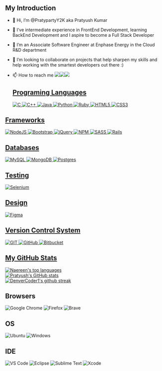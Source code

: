 ## My Introduction
- 👋 Hi, I’m @PratypartyY2K aka Pratyush Kumar
- 👀 I’ve intermediate experience in FrontEnd Development, learning BackEnd Development and I aspire to become a Full Stack Developer
- 🌱 I’m an Associate Software Engineer at Enphase Energy in the Cloud R&D department
- 💞️ I’m looking to collaborate on projects that help sharpen my skills and help working with the smartest developers out there :)
- 📫 How to reach me
   <a href="https://twitter.com/PratypartyK"><img src="https://img.shields.io/badge/twitter-%231DA1F2.svg?&style=for-the-badge&logo=twitter&logoColor=white" /></a><a href="https://www.linkedin.com/in/pratyush-kumar-12653a191/"><img src="https://img.shields.io/badge/linkedin-%230077B5.svg?&style=for-the-badge&logo=linkedin&logoColor=white" /><a href="mailto:kinshuk048@gmail.com?subject=Came%20from%20Github"><img src="https://img.shields.io/badge/gmail-%23D14836.svg?&style=for-the-badge&logo=gmail&logoColor=white" />

   ## Programing Languages
  ![C](https://img.shields.io/badge/C-00599C?style=for-the-badge&logo=c&logoColor=white)
   ![C++](https://img.shields.io/badge/C%2B%2B-00599C?style=for-the-badge&logo=c%2B%2B&logoColor=white)
  ![Java](https://img.shields.io/badge/java-%23ED8B00.svg?style=for-the-badge&logo=openjdk&logoColor=white)
  ![Python](https://img.shields.io/badge/python-3670A0?style=for-the-badge&logo=python&logoColor=ffdd54)
  ![Ruby](https://img.shields.io/badge/ruby-%23CC342D.svg?style=for-the-badge&logo=ruby&logoColor=white)
  ![HTML5](https://img.shields.io/badge/HTML5-E34F26?style=for-the-badge&logo=html5&logoColor=white)
   ![CSS3](https://img.shields.io/badge/CSS3-1572B6?style=for-the-badge&logo=css3&logoColor=white)

 ## Frameworks
 ![NodeJS](https://img.shields.io/badge/node.js-6DA55F?style=for-the-badge&logo=node.js&logoColor=white)
   ![Bootstrap](https://img.shields.io/badge/Bootstrap-563D7C?style=for-the-badge&logo=bootstrap&logoColor=white)
   ![jQuery](https://img.shields.io/badge/jQuery-0769AD?style=for-the-badge&logo=jquery&logoColor=white)
   ![NPM](https://img.shields.io/badge/npm-CB3837?style=for-the-badge&logo=npm&logoColor=white)
   ![SASS](https://img.shields.io/badge/SASS-hotpink.svg?style=for-the-badge&logo=SASS&logoColor=white)
   ![Rails](https://img.shields.io/badge/rails-%23CC0000.svg?style=for-the-badge&logo=ruby-on-rails&logoColor=white)

   ## Databases
   ![MySQL](https://img.shields.io/badge/MySQL-00000F?style=for-the-badge&logo=mysql&logoColor=white)
   ![MongoDB](https://img.shields.io/badge/MongoDB-%234ea94b.svg?style=for-the-badge&logo=mongodb&logoColor=white)
   ![Postgres](https://img.shields.io/badge/postgres-%23316192.svg?style=for-the-badge&logo=postgresql&logoColor=white)

   ## Testing
   ![Selenium](https://img.shields.io/badge/-selenium-%43B02A?style=for-the-badge&logo=selenium&logoColor=white)
   
   ## Design
   ![Figma](https://img.shields.io/badge/Figma-F24E1E?style=for-the-badge&logo=figma&logoColor=white)

   ## Version Control System
   ![GIT](https://img.shields.io/badge/Git-F05032?style=for-the-badge&logo=git&logoColor=white)
   ![GitHub](https://img.shields.io/badge/github-%23121011.svg?style=for-the-badge&logo=github&logoColor=white)
   ![Bitbucket](https://img.shields.io/badge/bitbucket-%230047B3.svg?style=for-the-badge&logo=bitbucket&logoColor=white)
   
 ## My GitHub Stats
[![Naereen's top languages](https://github-readme-stats.vercel.app/api/top-langs/?username=PratypartyY2K)](https://github.com/anuraghazra/github-readme-stats)  
[![Pratyush's GitHub stats](https://github-readme-stats.vercel.app/api?username=PratypartyY2K)](https://github.com/PratypartyY2K/github-readme-stats)  
[![DenverCoder1's github streak](https://github-readme-streak-stats.herokuapp.com/?user=PratypartyY2K)](https://github.com/DenverCoder1/github-readme-streak-stats)

   ## Browsers
![Google Chrome](https://img.shields.io/badge/Google_chrome-4285F4?style=for-the-badge&logo=Google-chrome&logoColor=white)
   ![Firefox](https://img.shields.io/badge/Firefox_Browser-FF7139?style=for-the-badge&logo=Firefox-Browser&logoColor=white)
   ![Brave](https://img.shields.io/badge/Brave-FF1B2D?style=for-the-badge&logo=Brave&logoColor=white)
   
   ## OS
   ![Ubuntu](https://img.shields.io/badge/Ubuntu-E95420?style=for-the-badge&logo=ubuntu&logoColor=white)
   ![Windows](https://img.shields.io/badge/Windows-0078D6?style=for-the-badge&logo=windows&logoColor=white)
   
   ## IDE
   ![VS Code](https://img.shields.io/badge/Visual_Studio_Code-0078D4?style=for-the-badge&logo=visual%20studio%20code&logoColor=white)
   ![Eclipse](https://img.shields.io/badge/Eclipse-FE7A16.svg?style=for-the-badge&logo=Eclipse&logoColor=white)
   ![Sublime Text](https://img.shields.io/badge/sublime_text-%23575757.svg?&style=for-the-badge&logo=sublime-text&logoColor=important)
   ![Xcode](https://img.shields.io/badge/Xcode-007ACC?style=for-the-badge&logo=Xcode&logoColor=white)

<!---
PratypartyY2K/PratypartyY2K is a ✨ special ✨ repository because its `README.md` (this file) appears on your GitHub profile.
You can click the Preview link to take a look at your changes.
--->
